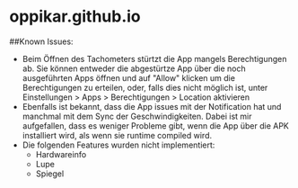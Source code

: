 # oppikar.github.io

##Known Issues:

- Beim Öffnen des Tachometers stürtzt die App mangels Berechtigungen ab. Sie können entweder die abgestürtze App über die noch ausgeführten Apps öffnen und auf "Allow" klicken um die Berechtigungen zu erteilen, oder, falls dies nicht möglich ist, unter Einstellungen > Apps > Berechtigungen > Location aktivieren
- Ebenfalls ist bekannt, dass die App issues mit der Notification hat und manchmal mit dem Sync der Geschwindigkeiten. Dabei ist mir aufgefallen, dass es weniger Probleme gibt, wenn die App über die APK installiert wird, als wenn sie runtime compiled wird.
- Die folgenden Features wurden nicht implementiert:
  - Hardwareinfo
  - Lupe
  - Spiegel
